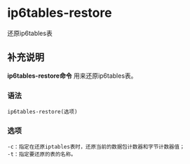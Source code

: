 ip6tables-restore
===

还原ip6tables表

## 补充说明

**ip6tables-restore命令** 用来还原ip6tables表。

###  语法

```shell
ip6tables-restore(选项)
```

###  选项

```shell
-c：指定在还原iptables表时，还原当前的数据包计数器和字节计数器值；
-t：指定要还原的表的名称。
```


<!-- Linux命令行搜索引擎：https://github.com/wsdo/linux-complete-guide.git -->
